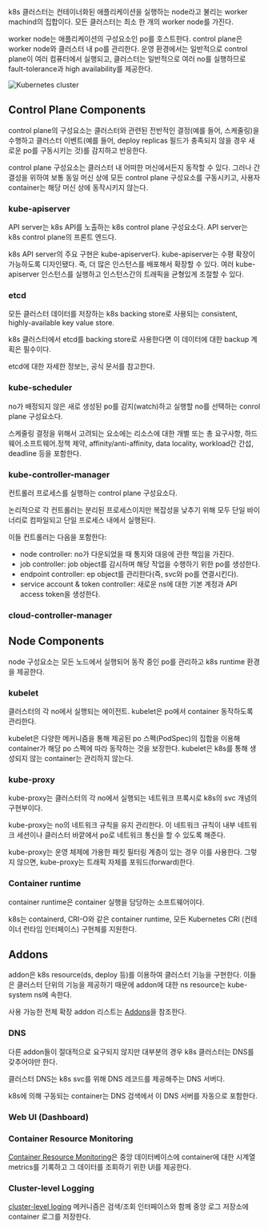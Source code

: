 k8s 클러스터는 컨테이너화된 애플리케이션을 실행하는 node라고 불리는 worker machind의 집합이다. 모든 클러스터는 최소 한 개의 worker node를 가진다.

worker node는 애플리케이션의 구성요소인 po를 호스트한다. control plane은 worker node와 클러스터 내 po를 관리한다. 운영 환경에서는 일반적으로 control plane이 여러 컴퓨터에서 실행되고, 클러스터는 일반적으로 여러 no를 실행하므로 fault-tolerance과 high availability를 제공한다.

![Kubernetes cluster](https://d33wubrfki0l68.cloudfront.net/2475489eaf20163ec0f54ddc1d92aa8d4c87c96b/e7c81/images/docs/components-of-kubernetes.svg)

## Control Plane Components
control plane의 구성요소는 클러스터와 관련된 전반적인 결정(예를 들어, 스케줄링)을 수행하고 클러스터 이벤트(예를 들어, deploy replicas 필드가 충족되지 않을 경우 새로운 po를 구동시키는 것)를 감지하고 반응한다.

control plane 구성요소는 클러스터 내 어떠한 머신에서든지 동작할 수 있다. 그러나 간결성을 위하여 보통 동일 머신 상에 모든 control plane 구성요소를 구동시키고, 사용자 container는 해당 머신 상에 동작시키지 않는다.

### kube-apiserver
API server는 k8s API를 노출하는 k8s control plane 구성요소다. API server는 k8s control plane의 프론트 엔드다.

k8s API server의 주요 구현은 kube-apiserver다. kube-apiserver는 수평 확장이 가능하도록 디자인됐다. 즉, 더 많은 인스턴스를 배포해서 확장할 수 있다. 여러 kube-apiserver 인스턴스를 실행하고 인스턴스간의 트래픽을 균형있게 조절할 수 있다.

### etcd
모든 클러스터 데이터를 저장하는 k8s backing store로 사용되는 consistent, highly-available key value store.

k8s 클러스터에서 etcd를 backing store로 사용한다면 이 데이터에 대한 backup 계획은 필수이다.

etcd에 대한 자세한 정보는, 공식 문서를 참고한다.

### kube-scheduler
no가 배정되지 않은 새로 생성된 po를 감지(watch)하고 실행할 no를 선택하는 conrol plane 구성요소다.

스케줄링 결정을 위해서 고려되는 요소에는 리소스에 대한 개별 또는 총 요구사항, 하드웨어.소프트웨어.정책 제약, affinity/anti-affinity, data locality, workload간 간섭, deadline 등을 포함한다.

### kube-controller-manager
컨트롤러 프로세스를 실행하는 control plane 구성요소다.

논리적으로 각 컨트롤러는 분리된 프로세스이지만 복잡성을 낮추기 위해 모두 단일 바이너리로 컴파일되고 단일 프로세스 내에서 실행된다.

이들 컨트롤러는 다음을 포함한다:

- node controller: no가 다운되었을 때 통지와 대응에 관한 책임을 가진다.
- job controller: job object를 감시하며 해당 작업을 수행하기 위한 po를 생성한다.
- endpoint controller: ep object를 관리한다(즉, svc와 po를 연결시킨다).
- service account & token controller: 새로운 ns에 대한 기본 계정과 API access token을 생성한다.

### cloud-controller-manager

## Node Components
node 구성요소는 모든 노드에서 실행되어 동작 중인 po를 관리하고 k8s runtime 환경을 제공한다.

### kubelet
클러스터의 각 no에서 실행되는 에이전트. kubelet은 po에서 container 동작하도록 관리한다.

kubelet은 다양한 메커니즘을 통해 제공된 po 스펙(PodSpec)의 집합을 이용해 container가 해당 po 스펙에 따라 동작하는 것을 보장한다. kubelet은 k8s를 통해 생성되지 않는 container는 관리하지 않는다.

### kube-proxy
kube-proxy는 클러스터의 각 no에서 실행되는 네트워크 프록시로 k8s의 svc 개념의 구현부이다.

kube-proxy는 no의 네트워크 규칙을 유지 관리한다. 이 네트워크 규칙이 내부 네트워크 세션이나 클러스터 바깥에서 po로 네트워크 통신을 할 수 있도록 해준다.

kube-proxy는 운영 체제에 가용한 패킷 필터링 계층이 있는 경우 이를 사용한다. 그렇지 않으면, kube-proxy는 트래픽 자체를 포워드(forward)한다.

### Container runtime
container runtime은 container 실행을 담당하는 소프트웨어이다.

k8s는 containerd, CRI-O와 같은 container runtime, 모든 Kubernetes CRI (컨테이너 런타임 인터페이스) 구현체를 지원한다.

## Addons
addon은 k8s resource(ds, deploy 등)를 이용하여 클러스터 기능을 구현한다. 이들은 클러스터 단위의 기능을 제공하기 때문에 addon에 대한 ns resource는 kube-system ns에 속한다.

사용 가능한 전체 확장 addon 리스트는 [Addons](https://kubernetes.io/docs/concepts/cluster-administration/addons/)을 참조한다.

### DNS
다른 addon들이 절대적으로 요구되지 않지만 대부분의 경우 k8s 클러스터는 DNS를 갖추어야만 한다.

클러스터 DNS는 k8s svc를 위해 DNS 레코드를 제공해주는 DNS 서버다.

k8s에 의해 구동되는 container는 DNS 검색에서 이 DNS 서버를 자동으로 포함한다.

### Web UI (Dashboard)

### Container Resource Monitoring
[Container Resource Monitoring](https://kubernetes.io/docs/tasks/debug/debug-cluster/resource-usage-monitoring/)은 중앙 데이터베이스에 container에 대한 시계열 metrics를 기록하고 그 데이터를 조회하기 위한 UI를 제공한다.

### Cluster-level Logging
[cluster-level loging](https://kubernetes.io/docs/concepts/cluster-administration/logging/) 메커니즘은 검색/조회 인터페이스와 함께 중앙 로그 저장소에 container 로그를 저장한다.

